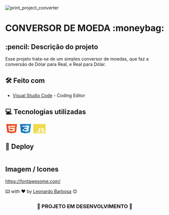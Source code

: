 ![print_project_converter](https://user-images.githubusercontent.com/87662269/194676404-49a56f46-e482-430a-a29b-97f3aaff6bad.PNG)


<h1 align="center">
 CONVERSOR DE MOEDA :moneybag:
</h1>

<h2>
  :pencil: Descrição do projeto
</h2>

<p>
Esse projeto trata-se de um simples conversor de moedas, que faz a conversão de Dólar para Real, e Real para Dólar.
</p>

## 🛠️ Feito com
* [Visual Studio Code](https://code.visualstudio.com) - Coding Editor

## 💻 Tecnologias utilizadas
<div display="flex">
  <img align="center" alt="leo-HTML" height="30" width="40" src="https://raw.githubusercontent.com/devicons/devicon/master/icons/html5/html5-original.svg">
 <img align="center" alt="leo-CSS" height="30" width="40" src="https://raw.githubusercontent.com/devicons/devicon/master/icons/css3/css3-original.svg">
 <img align="center" alt="leo-Js" height="30" width="40" src="https://raw.githubusercontent.com/devicons/devicon/master/icons/javascript/javascript-plain.svg">
</div>

## :link: Deploy

```

```

## Imagem / Icones

https://fontawesome.com/

⌨️ with ❤️ by [Leonardo Barbosa](https://github.com/leonardojpereira) 😊

<h3 align="center">
  
  :construction: PROJETO EM DESENVOLVIMENTO :construction:
  
</h3>
